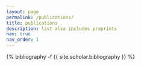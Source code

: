 ```yaml
---
layout: page
permalink: /publications/
title: publications
description: list also includes preprints
nav: true
nav_order: 1
---
```

<!-- _pages/publications.md -->
<div class="publications">

{% bibliography -f {{ site.scholar.bibliography }} %}

</div>

